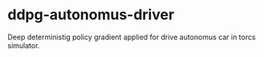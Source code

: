 # ddpg-autonomus-driver
Deep deterministig policy gradient applied for drive autonomus car in torcs simulator.
